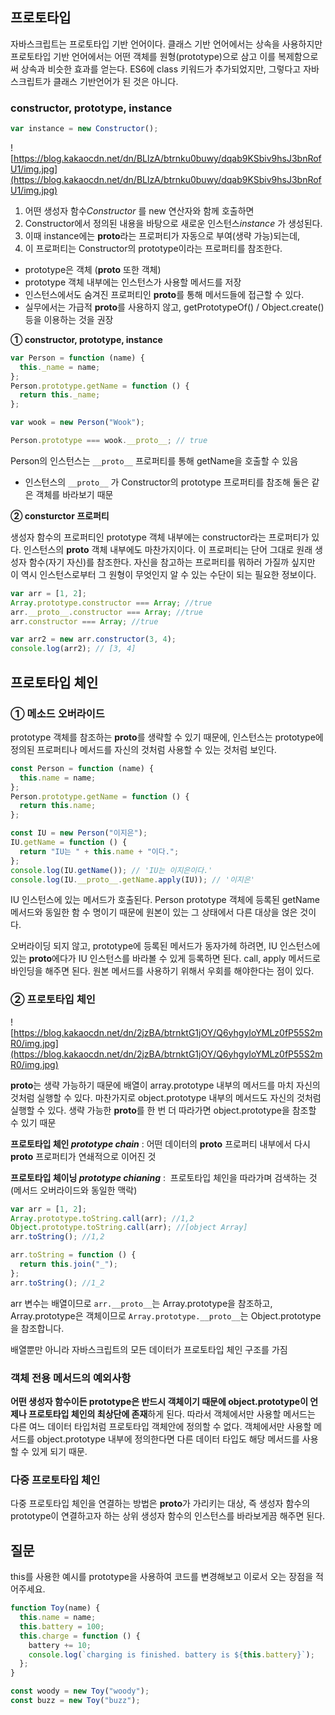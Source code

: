 ## 프로토타입

자바스크립트는 프로토타입 기반 언어이다.
클래스 기반 언어에서는 상속을 사용하지만 프로토타입 기반 언어에서는 어떤 객체를 원형(prototype)으로 삼고 이를 복제함으로써 상속과 비슷한 효과를 얻는다.
ES6에 class 키워드가 추가되었지만, 그렇다고 자바스크립트가 클래스 기반언어가 된 것은 아니다.

### constructor, prototype, instance

```jsx
var instance = new Constructor();
```

![https://blog.kakaocdn.net/dn/BLlzA/btrnku0buwy/dqab9KSbiv9hsJ3bnRofU1/img.jpg](https://blog.kakaocdn.net/dn/BLlzA/btrnku0buwy/dqab9KSbiv9hsJ3bnRofU1/img.jpg)

1. 어떤 생성자 함수*Constructor* 를 new 연산자와 함께 호출하면
2. Constructor에서 정의된 내용을 바탕으로 새로운 인스턴스*instance* 가 생성된다.
3. 이때 instance에는 **proto**라는 프로퍼티가 자동으로 부여(생략 가능)되는데,
4. 이 프로퍼티는 Constructor의 prototype이라는 프로퍼티를 참조한다.

- prototype은 객체 (**proto** 또한 객체)
- prototype 객체 내부에는 인스턴스가 사용할 메서드를 저장
- 인스턴스에서도 숨겨진 프로퍼티인 **proto**를 통해 메서드들에 접근할 수 있다.
- 실무에서는 가급적 **proto**를 사용하지 않고, getPrototypeOf() / Object.create() 등을 이용하는 것을 권장

**① constructor, prototype, instance**

```jsx
var Person = function (name) {
  this._name = name;
};
Person.prototype.getName = function () {
  return this._name;
};

var wook = new Person("Wook");

Person.prototype === wook.__proto__; // true
```

Person의 인스턴스는 `__proto__`
프로퍼티를 통해 getName을 호출할 수 있음

- 인스턴스의 `__proto__`
  가 Constructor의 prototype 프로퍼티를 참조해 둘은 같은 객체를 바라보기 때문

**② consturctor 프로퍼티**

생성자 함수의 프로퍼티인 prototype 객체 내부에는 constructor라는 프로퍼티가 있다. 인스턴스의 **proto** 객체 내부에도 마찬가지이다. 이 프로퍼티는 단어 그대로 원래 생성자 함수(자기 자신)를 참조한다. 자신을 참고하는 프로퍼티를 뭐하러 가질까 싶지만 이 역시 인스턴스로부터 그 원형이 무엇인지 알 수 있는 수단이 되는 필요한 정보이다.

```jsx
var arr = [1, 2];
Array.prototype.constructor === Array; //true
arr.__proto__.constructor === Array; //true
arr.constructor === Array; //true

var arr2 = new arr.constructor(3, 4);
console.log(arr2); // [3, 4]
```

## 프로토타입 체인

### **① 메소드 오버라이드**

prototype 객체를 참조하는 **proto**를 생략할 수 있기 때문에, 인스턴스는 prototype에 정의된 프로퍼티나 메서드를 자신의 것처럼 사용할 수 있는 것처럼 보인다.

```jsx
const Person = function (name) {
  this.name = name;
};
Person.prototype.getName = function () {
  return this.name;
};

const IU = new Person("이지은");
IU.getName = function () {
  return "IU는 " + this.name + "이다.";
};
console.log(IU.getName()); // 'IU는 이지은이다.'
console.log(IU.__proto__.getName.apply(IU)); // '이지은'
```

IU 인스턴스에 있는 메서드가 호출된다. Person prototype 객체에 등록된 getName 메서드와 동일한 함 수 명이기 때문에 원본이 있는 그 상태에서 다른 대상을 얹은 것이다.

오버라이딩 되지 않고, prototype에 등록된 메서드가 동자가헤 하려면, IU 인스턴스에 있는 **proto**에다가 IU 인스턴스를 바라볼 수 있게 등록하면 된다. call, apply 메서드로 바인딩을 해주면 된다. 원본 메서드를 사용하기 위해서 우회를 해야한다는 점이 있다.

### **② 프로토타입 체인**

![https://blog.kakaocdn.net/dn/2jzBA/btrnktG1jOY/Q6yhgyIoYMLz0fP55S2mR0/img.jpg](https://blog.kakaocdn.net/dn/2jzBA/btrnktG1jOY/Q6yhgyIoYMLz0fP55S2mR0/img.jpg)

**proto**는 생략 가능하기 때문에 배열이 array.prototype 내부의 메서드를 마치 자신의 것처럼 실행할 수 있다. 마찬가지로 object.prototype 내부의 메서드도 자신의 것처럼 실행할 수 있다. 생략 가능한 **proto**를 한 번 더 따라가면 object.prototype을 참조할 수 있기 때문

**프로토타입 체인 _prototype chain_** : 어떤 데이터의 **proto** 프로퍼티 내부에서 다시 **proto** 프로퍼티가 연쇄적으로 이어진 것

**프로토타입 체이닝 _prototype chianing_** :  프로토타입 체인을 따라가며 검색하는 것 (메서드 오버라이드와 동일한 맥락)

```jsx
var arr = [1, 2];
Array.prototype.toString.call(arr); //1,2
Object.prototype.toString.call(arr); //[object Array]
arr.toString(); //1,2

arr.toString = function () {
  return this.join("_");
};
arr.toString(); //1_2
```

arr 변수는 배열이므로 `arr.__proto__`는 Array.prototype을 참조하고, Array.prototype은 객체이므로 `Array.prototype.__proto__`는 Object.prototype을 참조합니다.

배열뿐만 아니라 자바스크립트의 모든 데이터가 프로토타입 체인 구조를 가짐

### 객체 전용 메서드의 예외사항

**어떤 생성자 함수이든 prototype은 반드시 객체이기 때문에 object.prototype이 언제나 프로토타입 체인의 최상단에 존재**하게 된다. 따라서 객체에서만 사용할 메서드는 다른 여느 데이터 타입처럼 프로토타입 객체안에 정의할 수 없다. 객체에서만 사용할 메서드를 object.prototype 내부에 정의한다면 다른 데이터 타입도 해당 메서드를 사용할 수 있게 되기 때문.

### 다중 프로토타입 체인

다중 프로토타입 체인을 연결하는 방법은 **proto**가 가리키는 대상, 즉 생성자 함수의 prototype이 연결하고자 하는 상위 생성자 함수의 인스턴스를 바라보게끔 해주면 된다.

## 질문

this를 사용한 예시를 prototype을 사용하여 코드를 변경해보고 이로서 오는 장점을 적어주세요.

```jsx
function Toy(name) {
  this.name = name;
  this.battery = 100;
  this.charge = function () {
    battery += 10;
    console.log(`charging is finished. battery is ${this.battery}`);
  };
}

const woody = new Toy("woody");
const buzz = new Toy("buzz");
```
